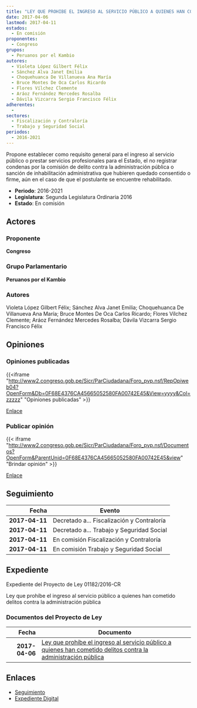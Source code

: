 ```yaml
---
title: "LEY QUE PROHIBE EL INGRESO AL SERVICIO PÚBLICO A QUIENES HAN COMETIDO DELITOS CONTRA LA ADMINISTRACIÓN PÚBLICA"
date: 2017-04-06
lastmod: 2017-04-11
estados: 
  - En comisión
proponentes: 
  - Congreso
grupos: 
  - Peruanos por el Kambio
autores: 
  - Violeta López Gilbert Félix
  - Sánchez Alva Janet Emilia
  - Choquehuanca De Villanueva Ana María
  - Bruce Montes De Oca Carlos Ricardo
  - Flores Vílchez Clemente
  - Aráoz Fernández Mercedes Rosalba
  - Dávila Vizcarra Sergio Francisco Félix
adherentes: 
  - 
sectores: 
  - Fiscalización y Contraloría
  - Trabajo y Seguridad Social
periodos: 
  - 2016-2021
---
```


Propone establecer como requisito general para el ingreso al servicio público o prestar servicios profesionales para el Estado, el no registrar condenas por la comisión de delito contra la administración pública o sanción de inhabilitación administrativa que hubieren quedado consentido o firme, aún en el caso de que el postulante se encuentre rehabilitado.

- **Periodo**: 2016-2021
- **Legislatura**: Segunda Legislatura Ordinaria 2016
- **Estado**: En comisión

## Actores

### Proponente

**Congreso**

### Grupo Parlamentario

**Peruanos por el Kambio**

### Autores

Violeta López Gilbert Félix; Sánchez Alva Janet Emilia; Choquehuanca De Villanueva Ana María; Bruce Montes De Oca Carlos Ricardo; Flores Vílchez Clemente; Aráoz Fernández Mercedes Rosalba; Dávila Vizcarra Sergio Francisco Félix


## Opiniones

### Opiniones publicadas

{{<iframe "http://www2.congreso.gob.pe/Sicr/ParCiudadana/Foro_pvp.nsf/RepOpiweb04?OpenForm&Db=0F68E4376CA45665052580FA00742E45&View=yyyy&Col=zzzzz" "Opiniones publicadas" >}}

[Enlace](http://www2.congreso.gob.pe/Sicr/ParCiudadana/Foro_pvp.nsf/RepOpiweb04?OpenForm&Db=0F68E4376CA45665052580FA00742E45&View=yyyy&Col=zzzzz)
### Publicar opinión

{{< iframe "http://www2.congreso.gob.pe/Sicr/ParCiudadana/Foro_pvp.nsf/Documentos?OpenForm&ParentUnid=0F68E4376CA45665052580FA00742E45&view" "Brindar opinión" >}}

[Enlace](http://www2.congreso.gob.pe/Sicr/ParCiudadana/Foro_pvp.nsf/Documentos?OpenForm&ParentUnid=0F68E4376CA45665052580FA00742E45&view)

## Seguimiento

| Fecha | Evento |
|------:|--------|
| **2017-04-11** | Decretado a... Fiscalización y Contraloría|
| **2017-04-11** | Decretado a... Trabajo y Seguridad Social|
| **2017-04-11** | En comisión Fiscalización y Contraloría|
| **2017-04-11** | En comisión Trabajo y Seguridad Social|


## Expediente

Expediente del Proyecto de Ley 01182/2016-CR

Ley que prohíbe el ingreso al servicio público a quienes han cometido delitos contra la administración pública


### Documentos del Proyecto de Ley

| Fecha | Documento |
|------:|--------|
| **2017-04-06** | [Ley que prohíbe el ingreso al servicio público a quienes han cometido delitos contra la administración pública](http://www.leyes.congreso.gob.pe/Documentos/2016_2021/Proyectos_de_Ley_y_de_Resoluciones_Legislativas/PL0118220170406..pdf) |

## Enlaces 

- [Seguimiento](http://www2.congreso.gob.pe/Sicr/TraDocEstProc/CLProLey2016.nsf/f7fff46988ca05b1052578e100829cc7/e7218ba97d44c3a0052580fa007f786d?OpenDocument)
- [Expediente Digital](http://www2.congreso.gob.pe/Sicr/TraDocEstProc/CLProLey2016.nsf/f7fff46988ca05b1052578e100829cc7/e7218ba97d44c3a0052580fa007f786d?OpenDocument&Click=05257FB7005EB655.eb71d0cf91d8294e05256cdf006b5706/$Body/0.1C6C)
